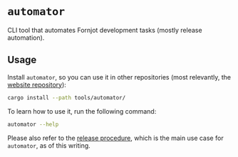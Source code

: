 # `automator`

CLI tool that automates Fornjot development tasks (mostly release automation).

## Usage

Install `automator`, so you can use it in other repositories (most relevantly, the [website repository](https://github.com/hannobraun/www.fornjot.app)):

``` sh
cargo install --path tools/automator/
```

To learn how to use it, run the following command:

``` sh
automator --help
```

Please also refer to the [release procedure](../../release-procedure.md), which is the main use case for `automator`, as of this writing.
